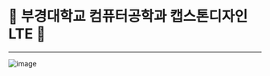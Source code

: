 # 👾 부경대학교 컴퓨터공학과 캡스톤디자인 LTE 👾

* * *
![image](https://github.com/user-attachments/assets/bb472cf0-bb4f-470f-8ee2-dc4bacffe21b)

